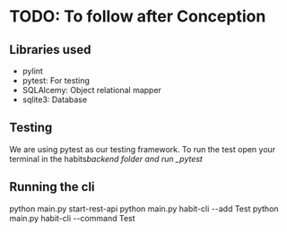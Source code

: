# TODO: To follow after Conception

## Libraries used

- pylint
- pytest: For testing
- SQLAlcemy: Object relational mapper
- sqlite3: Database

## Testing

We are using pytest as our testing framework. To run the test open your terminal in the habits*backend folder and run \_pytest*

## Running the cli

python main.py start-rest-api
python main.py habit-cli --add Test
python main.py habit-cli --command Test
